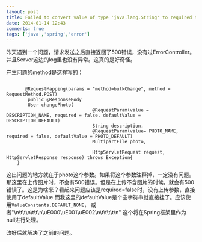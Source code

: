 ```yaml
---
layout: post
title: Failed to convert value of type 'java.lang.String' to required type 'org.springframework.web.multipart...'
date: 2014-01-14 12:43
comments: true
tags: ['java','spring','error']
---
```


昨天遇到一个问题，请求发送之后直接返回了500错误，没有过ErrorController。并且Server这边的log里也没有异常。这真的是好奇怪。

产生问题的method是这样写的：

```

       @RequestMapping(params = "method=bulkChange", method = RequestMethod.POST)
        public @ResponseBody
        User changePhoto(
                                @RequestParam(value = DESCRIPTION_NAME, required = false, defaultValue = DESCRIPTION_DEFAULT)
                                String description,
                                @RequestParam(value= PHOTO_NAME, required = false, defaultValue = PHOTO_DEFAULT)
                                MultipartFile photo,
    
                                HttpServletRequest request, HttpServletResponse response) throws Exception{
    }
```

这出问题的地方就在于photo这个参数。如果将这个参数注释掉，一定没有问题。那这里在上传图片时，不会有500错误。但是在上传不含图片的时候，就会有500错误了。这是为啥米？看起来问题应该是required=false时，没有上传参数，直接使用了defaultValue.而我这里的defaultValue是个空字符串就直接挂了。应该使用`ValueConstants.DEFAULT_NONE`， 或者"\n\t\t\n\t\t\n\uE000\uE001\uE002\n\t\t\t\t\n" 这个将在Spring框架里作为 null进行处理。

改好后就解决了之前的问题。  

